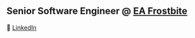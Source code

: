 ## Senior Software Engineer @ [EA Frostbite](https://www.ea.com/frostbite) 

👔 [LinkedIn](https://www.linkedin.com/in/blyon94/)
